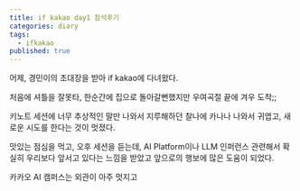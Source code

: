 ```yaml
---
title: if kakao day1 참석후기
categories: diary
tags:
  - ifkakao
published: true
---
```

어제, 경민이의 초대장을 받아 if kakao에 다녀왔다.

처음에 셔틀을 잘못타, 한순간에 집으로 돌아갈뻔했지만 우여곡절 끝에 겨우 도착;;

키노트 세션에 너무 추상적인 말만 나와서 지루해하던 찰나에 카나나 나와서 귀엽고, 새로운 시도를 한다는 것이 멋졌다.

맛있는 점심을 먹고, 오후 세션을 듣는데, AI Platform이나 LLM 인퍼런스 관련해서 확실히 우리보다 앞서고 있다는 느낌을 받았고 앞으로의 행보에 많은 도움이 되었다.

카카오 AI 캠퍼스는 외관이 아주 멋지고 